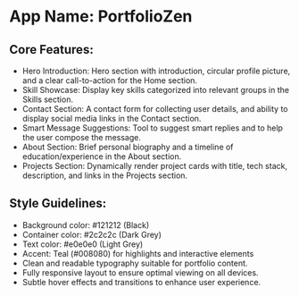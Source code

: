# **App Name**: PortfolioZen

## Core Features:

- Hero Introduction: Hero section with introduction, circular profile picture, and a clear call-to-action for the Home section.
- Skill Showcase: Display key skills categorized into relevant groups in the Skills section.
- Contact Section: A contact form for collecting user details, and ability to display social media links in the Contact section.
- Smart Message Suggestions: Tool to suggest smart replies and to help the user compose the message.
- About Section: Brief personal biography and a timeline of education/experience in the About section.
- Projects Section: Dynamically render project cards with title, tech stack, description, and links in the Projects section.

## Style Guidelines:

- Background color: #121212 (Black)
- Container color: #2c2c2c (Dark Grey)
- Text color: #e0e0e0 (Light Grey)
- Accent: Teal (#008080) for highlights and interactive elements
- Clean and readable typography suitable for portfolio content.
- Fully responsive layout to ensure optimal viewing on all devices.
- Subtle hover effects and transitions to enhance user experience.